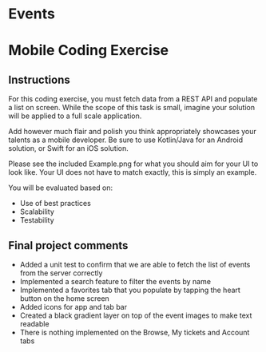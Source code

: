 # Events

# Mobile Coding Exercise

## Instructions

For this coding exercise, you must fetch data from a REST API and populate a list on screen. While the scope of this task is small, imagine your solution will be applied to a full scale application.

Add however much flair and polish you think appropriately showcases your talents as a mobile developer. Be sure to use Kotlin/Java for an Android solution, or Swift for an iOS solution.

Please see the included Example.png for what you should aim for your UI to look like. Your UI does not have to match exactly, this is simply an example.

You will be evaluated based on:
* Use of best practices 
* Scalability 
* Testability

## Final project comments

* Added a unit test to confirm that we are able to fetch the list of events from the server correctly
* Implemented a search feature to filter the events by name
* Implemented a favorites tab that you populate by tapping the heart button on the home screen
* Added icons for app and tab bar
* Created a black gradient layer on top of the event images to make text readable
* There is nothing implemented on the Browse, My tickets and Account tabs




 

